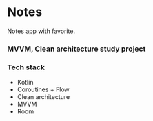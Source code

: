 # Notes
Notes app with favorite.

[//]: # (## In progress)  
[//]: # (Continued on 08.11.2023)  
[//]: # (Has been on paused since ~18.10.2023)  
[//]: # (Started on 13.10.2023)  

### MVVM, Clean architecture study project

[//]: # ([User story]&#40;https://www.figma.com/file/qDHVuojUkUOkn2yWveRxKp/Notes?type=design&node-id=0-1&mode=design&t=79RMyRNU54IIRdEs-0&#41;  )

[//]: # ([App prototype]&#40;https://www.figma.com/file/qDHVuojUkUOkn2yWveRxKp/Notes?type=design&node-id=8-2&mode=design&t=ZBlMjkuzabnh9U2p-0&#41;  )

[//]: # (~~[Work flow]&#40;https://trello.com/b/4RsUbtCX/notes&#41;~~)

[//]: # ([Prototype in Figma]&#40;https://www.figma.com/file/qDHVuojUkUOkn2yWveRxKp/Notes?type=design&node-id=8-2&mode=design&t=79RMyRNU54IIRdEs-0&#41;)

### Tech stack
- Kotlin
- Coroutines + Flow
- Clean architecture
- MVVM
- Room
